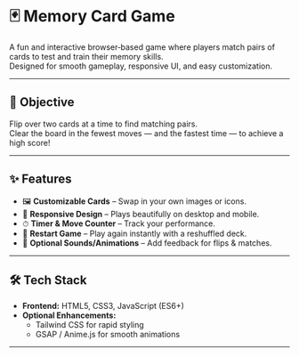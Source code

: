 # 🃏 Memory Card Game

A fun and interactive browser‑based game where players match pairs of cards to test and train their memory skills.  
Designed for smooth gameplay, responsive UI, and easy customization.

---

## 🎯 Objective
Flip over two cards at a time to find matching pairs.  
Clear the board in the fewest moves — and the fastest time — to achieve a high score!

---

## ✨ Features
- 🖼 **Customizable Cards** – Swap in your own images or icons.
- 📱 **Responsive Design** – Plays beautifully on desktop and mobile.
- ⏱ **Timer & Move Counter** – Track your performance.
- 🔄 **Restart Game** – Play again instantly with a reshuffled deck.
- 🎵 **Optional Sounds/Animations** – Add feedback for flips & matches.

---

## 🛠 Tech Stack
- **Frontend:** HTML5, CSS3, JavaScript (ES6+)
- **Optional Enhancements:**  
  - Tailwind CSS for rapid styling  
  - GSAP / Anime.js for smooth animations

---


